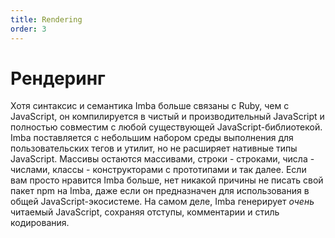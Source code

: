 ```yaml
---
title: Rendering
order: 3
---
```


# Рендеринг

Хотя синтаксис и семантика Imba больше связаны с Ruby, чем с JavaScript, он компилируется в чистый и производительный JavaScript и полностью совместим с любой существующей JavaScript-библиотекой. Imba поставляется с небольшим набором среды выполнения для пользовательских тегов и утилит, но не расширяет нативные типы JavaScript. Массивы остаются массивами, строки - строками, числа - числами, классы - конструкторами с прототипами и так далее. Если вам просто нравится Imba больше, нет никакой причины не писать свой пакет npm на Imba, даже если он предназначен для использования в общей JavaScript-экосистеме. На самом деле, Imba генерирует *очень* читаемый JavaScript, сохраняя отступы, комментарии и стиль кодирования.
